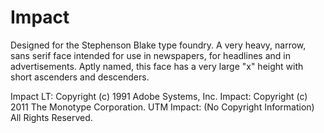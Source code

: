 # Impact
Designed for the Stephenson Blake type foundry. A very heavy, narrow, sans serif face intended for use in newspapers, for headlines and in advertisements. Aptly named, this face has a very large "x" height with short ascenders and descenders.

Impact LT: Copyright (c) 1991 Adobe Systems, Inc. Impact: Copyright (c) 2011 The Monotype Corporation. UTM Impact: (No Copyright Information)
All Rights Reserved.
